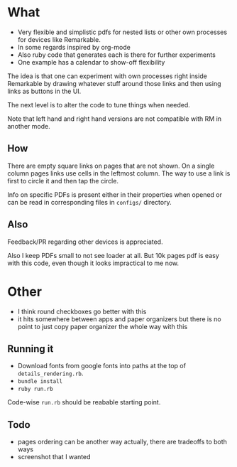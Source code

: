 # What

- Very flexible and simplistic pdfs for nested lists or other own processes for devices like Remarkable.
- In some regards inspired by org-mode
- Also ruby code that generates each is there for further experiments
- One example has a calendar to show-off flexibility

The idea is that one can experiment with own processes right inside Remarkable
by drawing whatever stuff around those links and then using links as buttons in the UI.

The next level is to alter the code to tune things when needed.

Note that left hand and right hand versions are not compatible with RM in another mode.

## How

There are empty square links on pages that are not shown.
On a single column pages links use cells in the leftmost column.
The way to use a link is first to circle it and then tap the circle.

Info on specific PDFs is present either in their properties when opened or can be read in corresponding files in `configs/` directory.

## Also

Feedback/PR regarding other devices is appreciated.

Also I keep PDFs small to not see loader at all.
But 10k pages pdf is easy with this code, even though it looks impractical to me now.

# Other

- I think round checkboxes go better with this
- it hits somewhere between apps and paper organizers but there is no point to just copy paper organizer the whole way with this

## Running it

- Download fonts from google fonts into paths at the top of `details_rendering.rb`.
- `bundle install`
- `ruby run.rb`

Code-wise `run.rb` should be reabable starting point.

## Todo

- pages ordering can be another way actually, there are tradeoffs to both ways
- screenshot that I wanted
